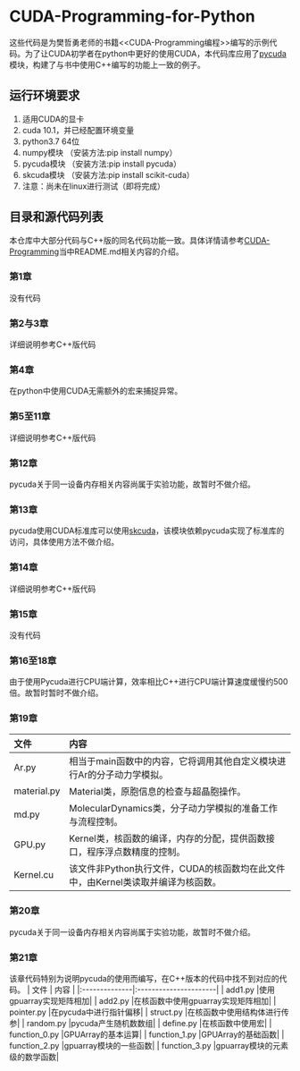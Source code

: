 # CUDA-Programming-for-Python
这些代码是为樊哲勇老师的书籍<<CUDA-Programming编程>>编写的示例代码。为了让CUDA初学者在python中更好的使用CUDA，本代码库应用了[pycuda](https://mathema.tician.de/software/pycuda/)模块，构建了与书中使用C++编写的功能上一致的例子。

## 运行环境要求
1. 适用CUDA的显卡
2. cuda 10.1，并已经配置环境变量
3. python3.7 64位
4. numpy模块  （安装方法:pip install numpy）
5. pycuda模块 （安装方法:pip install pycuda）
6. skcuda模块 （安装方法:pip install scikit-cuda）
7. 注意：尚未在linux进行测试（即将完成）

## 目录和源代码列表
本仓库中大部分代码与C++版的同名代码功能一致。具体详情请参考[CUDA-Programming](https://github.com/brucefan1983/CUDA-Programming/blob/master/README.md)当中README.md相关内容的介绍。
### 第1章
没有代码
### 第2与3章
详细说明参考C++版代码
### 第4章
在python中使用CUDA无需额外的宏来捕捉异常。
### 第5至11章
详细说明参考C++版代码
### 第12章
pycuda关于同一设备内存相关内容尚属于实验功能，故暂时不做介绍。
### 第13章
pycuda使用CUDA标准库可以使用[skcuda](https://scikit-cuda.readthedocs.io/en/latest/index.html)，该模块依赖pycuda实现了标准库的访问，具体使用方法不做介绍。
### 第14章
详细说明参考C++版代码
### 第15章
没有代码
### 第16至18章
由于使用Pycuda进行CPU端计算，效率相比C++进行CPU端计算速度缓慢约500倍。故暂时暂时不做介绍。
### 第19章
| 文件         | 内容            |
|:-------------|:----------------|
|Ar.py         |相当于main函数中的内容，它将调用其他自定义模块进行Ar的分子动力学模拟。|
|material.py   |Material类，原胞信息的检查与超晶胞操作。|
|md.py         |MolecularDynamics类，分子动力学模拟的准备工作与流程控制。
|GPU.py        |Kernel类，核函数的编译，内存的分配，提供函数接口，程序浮点数精度的控制。|
|Kernel.cu     |该文件非Python执行文件，CUDA的核函数均在此文件中，由Kernel类读取并编译为核函数。|
### 第20章
pycuda关于同一设备内存相关内容尚属于实验功能，故暂时不做介绍。
### 第21章
该章代码特别为说明pycuda的使用而编写，在C++版本的代码中找不到对应的代码。
| 文件          | 内容                  |
|:--------------|:----------------------|
| add1.py       |使用gpuarray实现矩阵相加|
| add2.py       |在核函数中使用gpuarray实现矩阵相加|
| pointer.py    |在pycuda中进行指针偏移|
| struct.py     |在核函数中使用结构体进行传参|
| random.py     |pycuda产生随机数数组|
| define.py     |在核函数中使用宏|
| function_0.py |GPUArray的基本运算|
| function_1.py |GPUArray的基础函数|
| function_2.py |gpuarray模块的一些函数|
| function_3.py |gpuarray模块的元素级的数学函数|